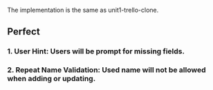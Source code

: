 The implementation is the same as unit1-trello-clone.
 ## Perfect 
 ### 1. User Hint: Users will be prompt for missing fields.
 ### 2. Repeat Name Validation: Used name will not be allowed when adding or updating.